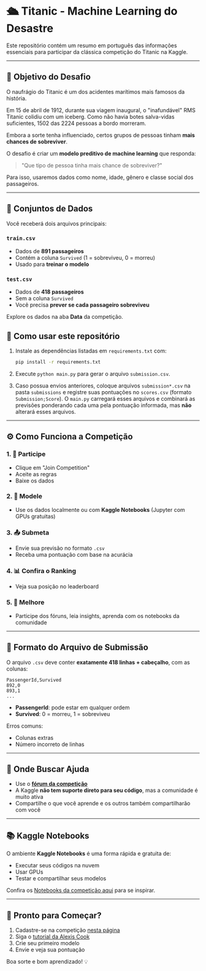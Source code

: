 # 🛳 Titanic - Machine Learning do Desastre

Este repositório contém um resumo em português das informações essenciais para participar da clássica competição do Titanic na Kaggle.

---

## 🎯 Objetivo do Desafio

O naufrágio do Titanic é um dos acidentes marítimos mais famosos da história.

Em 15 de abril de 1912, durante sua viagem inaugural, o "inafundável" RMS Titanic colidiu com um iceberg. Como não havia botes salva-vidas suficientes, 1502 das 2224 pessoas a bordo morreram.

Embora a sorte tenha influenciado, certos grupos de pessoas tinham **mais chances de sobreviver**.

O desafio é criar um **modelo preditivo de machine learning** que responda:

> "Que tipo de pessoa tinha mais chance de sobreviver?"

Para isso, usaremos dados como nome, idade, gênero e classe social dos passageiros.

---

## 📁 Conjuntos de Dados

Você receberá dois arquivos principais:

### `train.csv`

- Dados de **891 passageiros**
- Contém a coluna `Survived` (1 = sobreviveu, 0 = morreu)
- Usado para **treinar o modelo**

### `test.csv`

- Dados de **418 passageiros**
- Sem a coluna `Survived`
- Você precisa **prever se cada passageiro sobreviveu**

Explore os dados na aba **Data** da competição.
## 🔧 Como usar este repositório

1. Instale as dependências listadas em `requirements.txt` com:
   ```bash
   pip install -r requirements.txt
   ```
2. Execute `python main.py` para gerar o arquivo `submission.csv`.

3. Caso possua envios anteriores, coloque arquivos `submission*.csv` na pasta
   `submissions` e registre suas pontuações no `scores.csv` (formato
   `Submission;Score`). O `main.py` carregará esses arquivos e combinará as
   previsões ponderando cada uma pela pontuação informada, mas **não** alterará
   esses arquivos.


---

## ⚙ Como Funciona a Competição

### 1. 📝 Participe

- Clique em "Join Competition"
- Aceite as regras
- Baixe os dados

### 2. 🧪 Modele

- Use os dados localmente ou com **Kaggle Notebooks** (Jupyter com GPUs gratuitas)

### 3. 📤 Submeta

- Envie sua previsão no formato `.csv`
- Receba uma pontuação com base na acurácia

### 4. 📊 Confira o Ranking

- Veja sua posição no leaderboard

### 5. 🔁 Melhore

- Participe dos fóruns, leia insights, aprenda com os notebooks da comunidade

---

## 📄 Formato do Arquivo de Submissão

O arquivo `.csv` deve conter **exatamente 418 linhas + cabeçalho**, com as colunas:

```csv
PassengerId,Survived
892,0
893,1
...
```

- **PassengerId**: pode estar em qualquer ordem
- **Survived**: 0 = morreu, 1 = sobreviveu

Erros comuns:

- Colunas extras
- Número incorreto de linhas

---

## 💬 Onde Buscar Ajuda

- Use o [**fórum da competição**](https://www.kaggle.com/c/titanic/discussion)
- A Kaggle **não tem suporte direto para seu código**, mas a comunidade é muito ativa
- Compartilhe o que você aprende e os outros também compartilharão com você

---

## 📚 Kaggle Notebooks

O ambiente **Kaggle Notebooks** é uma forma rápida e gratuita de:

- Executar seus códigos na nuvem
- Usar GPUs
- Testar e compartilhar seus modelos

Confira os [Notebooks da competição aqui](https://www.kaggle.com/c/titanic/code) para se inspirar.

---

## 🚀 Pronto para Começar?

1. Cadastre-se na competição [nesta página](https://www.kaggle.com/c/titanic)
2. Siga o [tutorial da Alexis Cook](https://www.kaggle.com/code/alexisbcook/titanic-tutorial)
3. Crie seu primeiro modelo
4. Envie e veja sua pontuação

Boa sorte e bom aprendizado! 💡

